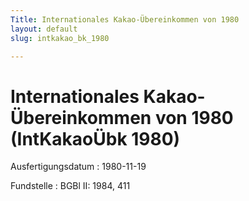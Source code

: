 ```yaml
---
Title: Internationales Kakao-Übereinkommen von 1980
layout: default
slug: intkakao_bk_1980

---
```


# Internationales Kakao-Übereinkommen von 1980 (IntKakaoÜbk 1980)

Ausfertigungsdatum
:   1980-11-19

Fundstelle
:   BGBl II: 1984, 411

